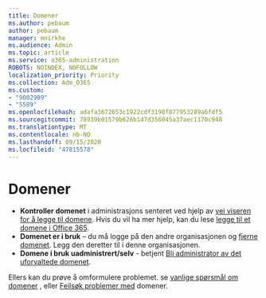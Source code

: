 ```yaml
---
title: Domener
ms.author: pebaum
author: pebaum
manager: mnirkhe
ms.audience: Admin
ms.topic: article
ms.service: o365-administration
ROBOTS: NOINDEX, NOFOLLOW
localization_priority: Priority
ms.collection: Adm_O365
ms.custom:
- "9002909"
- "5589"
ms.openlocfilehash: adafa3672653c1922cdf3198f877953289a6fdf5
ms.sourcegitcommit: 78939b01579b626b147d356045a37aec1170c948
ms.translationtype: MT
ms.contentlocale: nb-NO
ms.lasthandoff: 09/15/2020
ms.locfileid: "47815578"
---
```

# <a name="domains"></a>Domener

- **Kontroller domenet** i administrasjons senteret ved hjelp av [vei viseren for å legge til domene](https://admin.microsoft.com/Adminportal#/Domains/Wizard). Hvis du vil ha mer hjelp, kan du lese [legge til et domene i Office 365](https://docs.microsoft.com/microsoft-365/admin/setup/add-domain?view=o365-worldwide).
- **Domenet er i bruk** – du må logge på den andre organisasjonen og [fjerne domenet](https://docs.microsoft.com/microsoft-365/admin/get-help-with-domains/remove-a-domain?view=o365-worldwide). Legg den deretter til i denne organisasjonen.
- **Domene i bruk uadministrert/selv**  -  betjent [Bli administrator av det uforvaltede domenet](https://docs.microsoft.com/azure/active-directory/users-groups-roles/domains-admin-takeover).

Ellers kan du prøve å omformulere problemet. se [vanlige spørsmål om domener](https://docs.microsoft.com/microsoft-365/admin/setup/domains-faq?view=o365-worldwide) , eller [Feilsøk problemer med](https://docs.microsoft.com/microsoft-365/admin/get-help-with-domains/find-and-fix-issues?view=o365-worldwide) domener.
